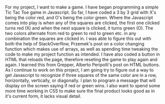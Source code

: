 For my project, I want to make a game. I have began programming a simple Tic Tac Toe game in Javascript. So far, I have coded a 3 by 3 grid with X's being the color red, and O's being the color green. Where the Javascript comes into play is when any of the squares are clicked, the first one clicked turns red (X) and when the next square is clicked, it turns green (O). The two colors alternate from red to green to red to green etc. in any combination the squares are clicked in. I was able to figure this out with both the help of  StackOverflow, Przemek's post on a color changing function which makes use of arrays, as well as spending time tweaking the code to make my project function as intended. I have also coded a button in HTML that reloads the page, therefore reseting the game to play again and again. I learned this from Grepper, Alberto Peripolli's post on HTML buttons. As I continue to work on this project, I am going try to figure out a way to get Javascript to recognize if three squares of the same color are in a row, horizontally, vertically, or diagonally. I plan to program a message that will display on the screen saying if red or green wins. I also want to spend some more time working in CSS to make sure the final product looks good as in it's current form, it lacks visual detail. 